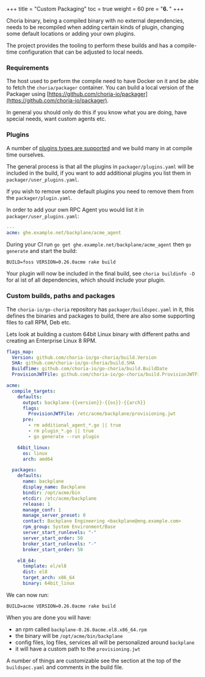 +++
title = "Custom Packaging"
toc = true
weight = 60
pre = "<b>6. </b>"
+++

Choria binary, being a compiled binary with no external dependencies, needs to be recompiled when adding certain kinds
of plugin, changing some default locations or adding your own plugins.

The project provides the tooling to perform these builds and has a compile-time configuration that can be adjusted to local
needs.

### Requirements

The host used to perform the compile need to have Docker on it and be able to fetch the `choria/packager` container. You can
build a local version of the Packager using [https://github.com/choria-io/packager](https://github.com/choria-io/packager).

In general you should only do this if you know what you are doing, have special needs, want custom agents etc.

### Plugins

A number of [plugins types are supported](https://choria.io/docs/development/server/) and we build many in at compile time ourselves.

The general process is that all the plugins in `packager/plugins.yaml` will be included in the build, if you want to add
additional plugins you list them in `packager/user_plugins.yaml`.

If you wish to remove some default plugins you need to remove them from the `packager/plugin.yaml`.

In order to add your own RPC Agent you would list it in `packager/user_plugins.yaml`:

```yaml
---
acme: ghe.example.net/backplane/acme_agent
```

During your CI run `go get ghe.example.net/backplane/acme_agent` then `go generate` and start the build:

```nohighlight
BUILD=foss VERSION=0.26.0acme rake build
```

Your plugin will now be included in the final build, see `choria buildinfo -D` for al ist of all
dependencies, which should include your plugin.

### Custom builds, paths and packages

The `choria-io/go-choria` repository has `packager/buildspec.yaml` in it, this defines the binaries and packages to build,
there are also some supporting files to call RPM, Deb etc.

Lets look at building a custom 64bit Linux binary with different paths and creating an Enterprise Linux 8 RPM.

```yaml
flags_map:
  Version: github.com/choria-io/go-choria/build.Version
  SHA: github.com/choria-io/go-choria/build.SHA
  BuildTime: github.com/choria-io/go-choria/build.BuildDate
  ProvisionJWTFile: github.com/choria-io/go-choria/build.ProvisionJWTFile

acme:
  compile_targets:
    defaults:
      output: backplane-{{version}}-{{os}}-{{arch}}
      flags:
        ProvisionJWTFile: /etc/acme/backplane/provisioning.jwt
      pre:
        - rm additional_agent_*.go || true
        - rm plugin_*.go || true
        - go generate --run plugin

    64bit_linux:
      os: linux
      arch: amd64

  packages:
    defaults:
      name: backplane
      display_name: Backplane
      bindir: /opt/acme/bin
      etcdir: /etc/acme/backplane
      release: 1
      manage_conf: 1
      manage_server_preset: 0
      contact: Backplane Engineering <backplane@eng.example.com>
      rpm_group: System Environment/Base
      server_start_runlevels: "-"
      server_start_order: 50
      broker_start_runlevels: "-"
      broker_start_order: 50

    el8_64:
      template: el/el8
      dist: el8
      target_arch: x86_64
      binary: 64bit_linux
```

We can now run:

```nohighlight
BUILD=acme VERSION=0.26.0acme rake build
```

When you are done you will have:

 * an rpm called `backplane-0.26.0acme.el8.x86_64.rpm`
 * the binary will be `/opt/acme/bin/backplane`
 * config files, log files, services all will be personalized around `backplane`
 * it will have a custom path to the `provisioning.jwt`

A number of things are customizable see the section at the top of the `buildspec.yaml` and comments in the build file.
